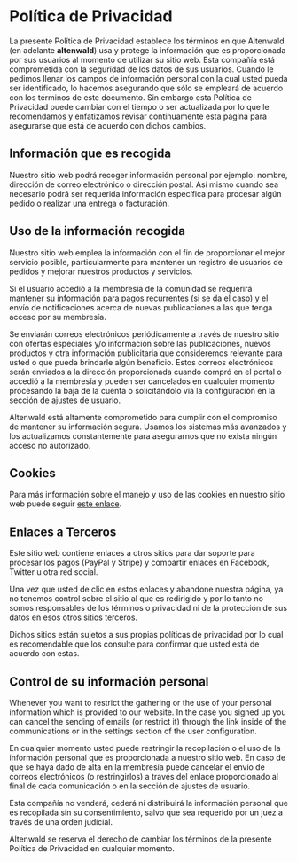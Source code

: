 Política de Privacidad
======================

La presente Política de Privacidad establece los términos en que Altenwald (en adelante **altenwald**) usa y protege la información que es proporcionada por sus usuarios al momento de utilizar su sitio web. Esta compañía está comprometida con la seguridad de los datos de sus usuarios. Cuando le pedimos llenar los campos de información personal con la cual usted pueda ser identificado, lo hacemos asegurando que sólo se empleará de acuerdo con los términos de este documento. Sin embargo esta Política de Privacidad puede cambiar con el tiempo o ser actualizada por lo que le recomendamos y enfatizamos revisar continuamente esta página para asegurarse que está de acuerdo con dichos cambios.

## Información que es recogida

Nuestro sitio web podrá recoger información personal por ejemplo: nombre, dirección de correo electrónico o dirección postal. Así mismo cuando sea necesario podrá ser requerida información específica para procesar algún pedido o realizar una entrega o facturación.

## Uso de la información recogida

Nuestro sitio web emplea la información con el fin de proporcionar el mejor servicio posible, particularmente para mantener un registro de usuarios de pedidos y mejorar nuestros productos y servicios.

Si el usuario accedió a la membresía de la comunidad se requerirá mantener su información para pagos recurrentes (si se da el caso) y el envío de notificaciones acerca de nuevas publicaciones a las que tenga acceso por su membresía.

Se enviarán correos electrónicos periódicamente a través de nuestro sitio con ofertas especiales y/o información sobre las publicaciones, nuevos productos y otra información publicitaria que consideremos relevante para usted o que pueda brindarle algún beneficio. Estos correos electrónicos serán enviados a la dirección proporcionada cuando compró en el portal o accedió a la membresía y pueden ser cancelados en cualquier momento procesando la baja de la cuenta o solicitándolo vía la configuración en la sección de ajustes de usuario.

Altenwald está altamente comprometido para cumplir con el compromiso de mantener su información segura. Usamos los sistemas más avanzados y los actualizamos constantemente para asegurarnos que no exista ningún acceso no autorizado.

## Cookies

Para más información sobre el manejo y uso de las cookies en nuestro sitio web puede seguir [este enlace](/politica-cookies).

## Enlaces a Terceros

Este sitio web contiene enlaces a otros sitios para dar soporte para procesar los pagos (PayPal y Stripe) y compartir enlaces en Facebook, Twitter u otra red social.

Una vez que usted de clic en estos enlaces y abandone nuestra página, ya no tenemos control sobre el sitio al que es redirigido y por lo tanto no somos responsables de los términos o privacidad ni de la protección de sus datos en esos otros sitios terceros.

Dichos sitios están sujetos a sus propias políticas de privacidad por lo cual es recomendable que los consulte para confirmar que usted está de acuerdo con estas.

## Control de su información personal

Whenever you want to restrict the gathering or the use of your personal information which is provided to our website. In the case you signed up you can cancel the sending of emails (or restrict it) through the link inside of the communications or in the settings section of the user configuration.

En cualquier momento usted puede restringir la recopilación o el uso de la información personal que es proporcionada a nuestro sitio web. En caso de que se haya dado de alta en la membresía puede cancelar el envío de correos electrónicos (o restringirlos) a través del enlace proporcionado al final de cada comunicación o en la sección de ajustes de usuario.

Esta compañía no venderá, cederá ni distribuirá la información personal que es recopilada sin su consentimiento, salvo que sea requerido por un juez a través de una orden judicial.

Altenwald se reserva el derecho de cambiar los términos de la presente Política de Privacidad en cualquier momento.

